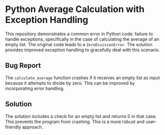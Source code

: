 # Python Average Calculation with Exception Handling

This repository demonstrates a common error in Python code: failure to handle exceptions, specifically in the case of calculating the average of an empty list. The original code leads to a `ZeroDivisionError`. The solution provides improved exception handling to gracefully deal with this scenario.

## Bug Report

The `calculate_average` function crashes if it receives an empty list as input because it attempts to divide by zero. This can be improved by incorporating error handling. 

## Solution

The solution includes a check for an empty list and returns 0 in that case.  This prevents the program from crashing.  This is a more robust and user-friendly approach.
